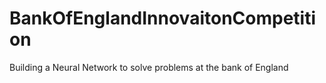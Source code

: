 # BankOfEnglandInnovaitonCompetition
Building a Neural Network to solve problems at the bank of England
